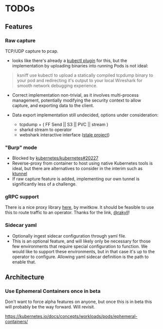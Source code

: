 # TODOs

## Features

### Raw capture

TCP/UDP capture to pcap.

* looks like there's already a [kubectl plugin](https://github.com/eldadru/ksniff)
for this, but the implementation by uploading binaries into running Pods is not ideal:

> ksniff use kubectl to upload a statically compiled tcpdump binary to your pod
> and redirecting it's output to your local Wireshark for smooth network debugging
> experience.

* Correct implementation non-trivial, as it involves multi-process management,
potentially modifying the security context to allow capture, and exporting data
to the client.

* Data export implementation still undecided, options under consideration:
  * tcpdump + ( FF Send || S3 || PVC || stream )
  * sharkd stream to operator
  * webshark interactive interface ([stale project](https://bitbucket.org/jwzawadzki/webshark/src))

### "Burp" mode

* Blocked by [kubernetes/kubernetes#20227](https://github.com/kubernetes/kubernetes/issues/20227)
* Reverse-proxy from container to host using native Kubernetes tools is ideal,
  but there are alternatives to consider in the interim such as [ktunnel](https://github.com/omrikiei/ktunnel)
* If raw capture feature is added, implementing our own tunnel is significantly
less of a challenge.

### gRPC support

There is a nice proxy library [here](https://github.com/mwitkow/grpc-proxy), by mwitkow.
It should be feasible to use this to route traffic to an operator. Thanks for
the link, [@rakyll](https://github.com/rakyll)!

### Sidecar yaml

* Optionally ingest sidecar configuration through yaml file.
* This is an optional feature, and will likely only be necessary for
those few environments that require special configuration to function. We would
like to support these environments, but in that case it's up to the operator
to configure. Allowing yaml sidecar definition is the path to enable that.

## Architecture

### Use Ephemeral Containers once in beta

Don't want to force alpha features on anyone, but once this is in beta this will
probably be the way forward. Will revisit.

https://kubernetes.io/docs/concepts/workloads/pods/ephemeral-containers/
